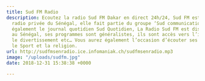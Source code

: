 ```yaml
---
title: Sud FM Radio
description: Ecoutez la radio Sud FM Dakar en direct 24h/24, Sud FM est la première
  radio privée du Sénégal, elle fait partie du groupe ‘Sud communication’ qui édite
  également le journal quotidien Sud Quotidien, La Radio Sud FM est disponible partout
  au Sénégal, ses programmes sont généralistes, ils sont accès vers l’info, culture,
  le divertissement etc… Vous aurez également l’occasion d’écouter ses émissions sur
  le Sport et la religion.
url: http://sudfmsenradio.ice.infomaniak.ch/sudfmsenradio.mp3
image: "/uploads/sudfm.jpg"
date: 2018-12-31 15:38:38 +0000

---
```

